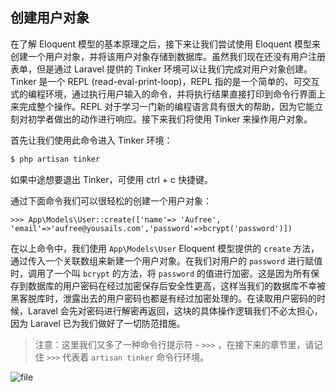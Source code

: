 ## 创建用户对象

在了解 Eloquent 模型的基本原理之后，接下来让我们尝试使用 Eloquent 模型来创建一个用户对象，并将该用户对象存储到数据库。虽然我们现在还没有用户注册表单，但是通过 Laravel 提供的 Tinker 环境可以让我们完成对用户对象创建。Tinker 是一个 REPL (read-eval-print-loop)，REPL 指的是一个简单的、可交互式的编程环境，通过执行用户输入的命令，并将执行结果直接打印到命令行界面上来完成整个操作。REPL 对于学习一门新的编程语言具有很大的帮助，因为它能立刻对初学者做出的动作进行响应。接下来我们将使用 Tinker 来操作用户对象。

首先让我们使用此命令进入 Tinker 环境：

```bash
$ php artisan tinker
```

如果中途想要退出 Tinker，可使用 ctrl + c 快捷键。

通过下面命令我们可以很轻松的创建一个用户对象：

```
>>> App\Models\User::create(['name'=> 'Aufree', 'email'=>'aufree@yousails.com','password'=>bcrypt('password')])
```

在以上命令中，我们使用 `App\Models\User` Eloquent 模型提供的 `create` 方法，通过传入一个关联数组来新建一个用户对象。在我们对用户的 `password` 进行赋值时，调用了一个叫 `bcrypt` 的方法，将 `password` 的值进行加密。这是因为所有保存到数据库的用户密码在经过加密保存后安全性更高，这样当我们的数据库不幸被黑客脱库时，泄露出去的用户密码也都是有经过加密处理的。在读取用户密码的时候，Laravel 会先对密码进行解密再返回，这块的具体操作逻辑我们不必太担心，因为 Laravel 已为我们做好了一切防范措施。

> 注意：这里我们又多了一种命令行提示符 - `>>>` ，在接下来的章节里，请记住 `>>>` 代表着 `artisan tinker` 命令行环境。

![file](https://fsdhubcdn.phphub.org/uploads/images/201708/02/1/K51qt72sxH.png)